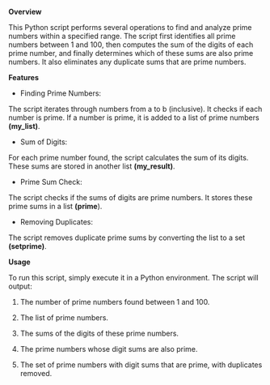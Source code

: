 **Overview**

This Python script performs several operations to find and analyze prime numbers within a specified range. 
The script first identifies all prime numbers between 1 and 100, then computes the sum of the digits of each prime number, and finally determines which of these sums are also prime numbers. 
It also eliminates any duplicate sums that are prime numbers.

**Features**

- Finding Prime Numbers:

The script iterates through numbers from a to b (inclusive).
It checks if each number is prime.
If a number is prime, it is added to a list of prime numbers **(my_list)**.

- Sum of Digits:

For each prime number found, the script calculates the sum of its digits.
These sums are stored in another list **(my_result)**.

- Prime Sum Check:

The script checks if the sums of digits are prime numbers.
It stores these prime sums in a list **(prime**).

- Removing Duplicates:

The script removes duplicate prime sums by converting the list to a set **(setprime)**.

**Usage**

To run this script, simply execute it in a Python environment. The script will output:

1. The number of prime numbers found between 1 and 100.

2. The list of prime numbers.

3. The sums of the digits of these prime numbers.

4. The prime numbers whose digit sums are also prime.

5. The set of prime numbers with digit sums that are prime, with duplicates removed.

